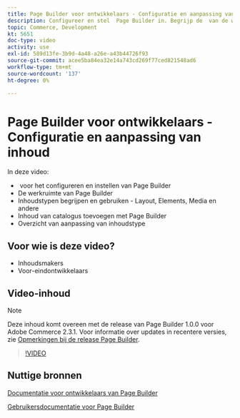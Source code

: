 ```yaml
---
title: Page Builder voor ontwikkelaars - Configuratie en aanpassing van inhoud
description: Configureer en stel ​ Page Builder in. Begrijp de ​ van de werkruimte van de Bouwer van de Pagina. Begrijp en gebruik inhoudstypes - Lay-out, Elementen, Media, en andere inhoudstypes ​. Inhoud van catalogus toevoegen met Page Builder.
topic: Commerce, Development
kt: 5651
doc-type: video
activity: use
exl-id: 589d13fe-3b9d-4a48-a26e-a43b44726f93
source-git-commit: acee5ba84ea32e14a743cd269f77ced821548ad6
workflow-type: tm+mt
source-wordcount: '137'
ht-degree: 0%

---
```


# Page Builder voor ontwikkelaars - Configuratie en aanpassing van inhoud

In deze video:

- &#x200B; voor het configureren en instellen van Page Builder
- De werkruimte van Page Builder &#x200B;
- Inhoudstypen begrijpen en gebruiken - Layout, Elements, Media en andere &#x200B;
- Inhoud van catalogus toevoegen met Page Builder
- Overzicht van aanpassing van inhoudstype

## Voor wie is deze video?

- Inhoudsmakers
- Voor-eindontwikkelaars

## Video-inhoud

>[!NOTE]
>
>Deze inhoud komt overeen met de release van Page Builder 1.0.0 voor Adobe Commerce 2.3.1. Voor informatie over updates in recentere versies, zie [Opmerkingen bij de release Page Builder](https://devdocs.magento.com/page-builder/docs/release-notes.html).

>[!VIDEO](https://video.tv.adobe.com/v/35710?quality=12&learn=on)

## Nuttige bronnen

[Documentatie voor ontwikkelaars van Page Builder](https://devdocs.magento.com/page-builder/docs/index.html)

[Gebruikersdocumentatie voor Page Builder](https://docs.magento.com/user-guide/cms/page-builder.html)

